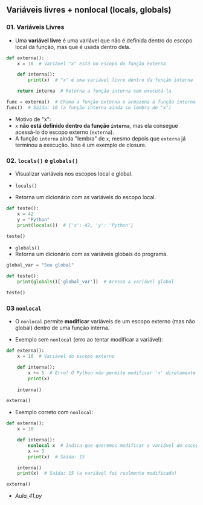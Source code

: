## Variáveis livres + nonlocal (locals, globals)
### 01. Variáveis Livres  
- Uma **variável livre** é uma variável que não é definida dentro do escopo local da função, mas que é usada dentro dela. 

```python
def externa():
    x = 10  # Variável "x" está no escopo da função externa

    def interna():
        print(x)  # "x" é uma variável livre dentro da função interna

    return interna  # Retorna a função interna sem executá-la

func = externa()  # Chama a função externa e armazena a função interna
func()  # Saída: 10 (a função interna ainda se lembra de "x")
```
- Motivo de "x":  
- `x` **não está definido dentro da função `interna`**, mas ela consegue acessá-lo do escopo externo (`externa`).  
- A função `interna` ainda "lembra" de `x`, mesmo depois que `externa` já terminou a execução. Isso é um exemplo de closure.


###  02. `locals()` e `globals()`
- Visualizar variáveis nos escopos local e global.

- `locals()`
- Retorna um dicionário com as variáveis do escopo local.

```python
def teste():
    x = 42
    y = "Python"
    print(locals())  # {'x': 42, 'y': 'Python'}

teste()
```

- `globals()`
- Retorna um dicionário com as variáveis globais do programa.

```python
global_var = "Sou global"

def teste():
    print(globals()['global_var'])  # Acessa a variável global

teste()
```

### 03 `nonlocal`
- O `nonlocal` permite **modificar** variáveis de um escopo externo (mas não global) dentro de uma função interna.  
+ Exemplo sem `nonlocal` (erro ao tentar modificar a variável):
```python
def externa():
    x = 10  # Variável do escopo externo

    def interna():
        x += 5  # Erro! O Python não permite modificar 'x' diretamente
        print(x)
    
    interna()

externa()
```
+ Exemplo correto com `nonlocal`:
```python
def externa():
    x = 10  

    def interna():
        nonlocal x  # Indica que queremos modificar a variável do escopo externo
        x += 5  
        print(x)  # Saída: 15

    interna()
    print(x)  # Saída: 15 (a variável foi realmente modificada)

externa()
```

- *Aula_41.py*
